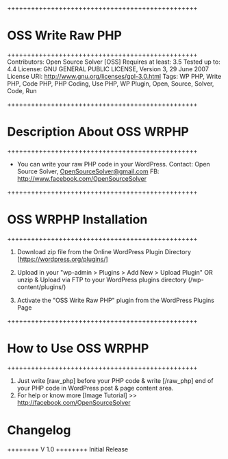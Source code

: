 ++++++++++++++++++++++++++++++++++++++++++++++++
# OSS Write Raw PHP
++++++++++++++++++++++++++++++++++++++++++++++++
Contributors: Open Source Solver [OSS]
Requires at least: 3.5
Tested up to: 4.4
License: GNU GENERAL PUBLIC LICENSE, Version 3, 29 June 2007
License URI: http://www.gnu.org/licenses/gpl-3.0.html
Tags: WP PHP, Write PHP, Code PHP, PHP Coding, Use PHP, WP Plugin, Open, Source, Solver, Code, Run


++++++++++++++++++++++++++++++++++++++++++++++++
# Description About OSS WRPHP
++++++++++++++++++++++++++++++++++++++++++++++++
- You can write your raw PHP code in your WordPress.
Contact: Open Source Solver, OpenSourceSolver@gmail.com 
FB: http://www.facebook.com/OpenSourceSolver


++++++++++++++++++++++++++++++++++++++++++++++++
# OSS WRPHP Installation
++++++++++++++++++++++++++++++++++++++++++++++++
1. Download zip file from the Online WordPress Plugin Directory [https://wordpress.org/plugins/]

2. Upload in your "wp-admin > Plugins > Add New > Upload Plugin" OR unzip & Upload via FTP to your WordPress plugins directory (/wp-content/plugins/)

3. Activate the "OSS Write Raw PHP" plugin from the WordPress Plugins Page


++++++++++++++++++++++++++++++++++++++++++++++++
# How to Use OSS WRPHP
++++++++++++++++++++++++++++++++++++++++++++++++
1. Just write [raw_php] before your PHP code & write [/raw_php] end of your PHP code in WordPress post & page content area.
2. For help or know more [Image Tutorial] >> http://facebook.com/OpenSourceSolver

# Changelog 
++++++++ V 1.0 ++++++++
Initial Release 
